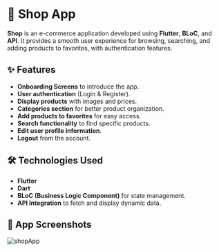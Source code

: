 # 🛒 Shop App  

**Shop** is an e-commerce application developed using **Flutter**, **BLoC**, and **API**. It provides a smooth user experience for browsing, searching, and adding products to favorites, with authentication features.  

## ✨ Features  

- **Onboarding Screens** to introduce the app.  
- **User authentication** (Login & Register).  
- **Display products** with images and prices.  
- **Categories section** for better product organization.  
- **Add products to favorites** for easy access.  
- **Search functionality** to find specific products.  
- **Edit user profile information**.  
- **Logout** from the account.  

## 🛠️ Technologies Used  

- **Flutter**  
- **Dart**  
- **BLoC (Business Logic Component)** for state management.  
- **API Integration** to fetch and display dynamic data.  

## 📸 App Screenshots  

![shopApp](https://github.com/user-attachments/assets/900544ce-887f-49bb-b339-73c68dfd6d0c)

